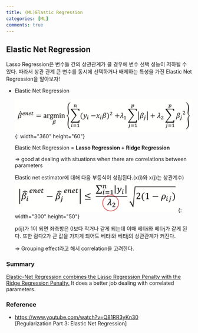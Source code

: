 ```yaml
---
title: (ML)Elastic Regression
categories: [ML]
comments: true
---
```



## Elastic Net Regression

Lasso Regression은 변수들 간의 상관관계가 클 경우에 변수 선택 성능이 저하될 수 있다. 따라서 상관 관계 큰 변수를 동시에 선택하거나 배제하는 특성을 가진 Elastic Net Regression을 알아보자!

- Elastic Net Regression

    ![Untitled%206.png](/assets/img/20-10-09/Regularization2/Untitled%206.png){: width="360" height="60"}

    Elastic Net Regression = **Lasso Regression + Ridge Regression**

    => good at dealing with situations when there are correlations between parameters  




    Elastic net estimator에 대해 다음 부등식이 성립된다.(x(i)와 x(j)는 상관계수)
    ![Untitled%207.png](/assets/img/20-10-09/Regularization2/Untitled%207.png){: width="300" height="50"}

    p(ij)가 1이 되면 좌측항은 0보다 작거나 같게 되는데 이때 베타i와 베타j가 같게 된다. 또한 람다2가 큰 값을 가지게 되어도 베타i와 베타j의 상관관계가 커진다.

    ⇒ Grouping effect라고 해서 correlation을 고려한다. 
    


### Summary

   <u>Elastic-Net Regression combines the Lasso Regression Penalty with the Ridge Regression Penalty.</u>
   It does a better job dealing with correlated parameters.
    


### Reference 

- https://www.youtube.com/watch?v=Q81RR3yKn30  
  [Regularization Part 3: Elastic Net Regression]
  
